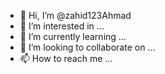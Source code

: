 - 👋 Hi, I’m @zahid123Ahmad
- 👀 I’m interested in ...
- 🌱 I’m currently learning ...
- 💞️ I’m looking to collaborate on ...
- 📫 How to reach me ...

<!---
zahid123Ahmad/zahid123Ahmad is a ✨ special ✨ repository because its `README.md` (this file) appears on your GitHub profile.
You can click the Preview link to take a look at your changes.
--->
